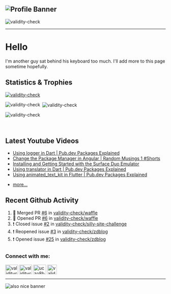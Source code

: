 ## ![Profile Banner](https://user-images.githubusercontent.com/63739210/139320192-452fbb26-667e-4815-9d2e-b554041cd813.jpeg)

<p align="left"> <img src="https://komarev.com/ghpvc/?username=validity-check&label=Profile%20views&color=0e75b6&style=flat" alt="validity-check" /> </p>

---

# Hello

I'm another guy sat behind his keyboard too much. I'll add more to this page sometime hopefully.

## Statistics & Trophies

<p align="left"> <a href="https://github.com/ryo-ma/github-profile-trophy"><img src="https://github-profile-trophy.vercel.app/?username=validity-check&row=2&column=3&theme=discord" alt="validity-check" /></a> </p>

<p><img align="left" src="https://github-readme-stats.vercel.app/api/top-langs/?username=validity-check&theme=dark&langs_count=20" alt="validity-check" /></p>

<p>&nbsp;<img align="center" src="https://github-readme-stats.vercel.app/api?username=validity-check&count_private=true&show_icons=true&theme=dark&locale=en" alt="validity-check" /></p>

<p><img align="center" src="http://github-readme-streak-stats.herokuapp.com?user=validity-check&theme=dark&date_format=M%20j%5B%2C%20Y%5D" alt="validity-check" /></p>

<br />

## Latest Youtube Videos

<!-- YOUTUBE:START -->

- [Using logger in Dart | Pub.dev Packages Explained](https://www.youtube.com/watch?v=chhUJPfcSbg)
- [Change the Package Manager in Angular | Random Musings 1 #Shorts](https://www.youtube.com/watch?v=URnm_W-QFuE)
- [Installing and Getting Started with the Surface Duo Emulator](https://www.youtube.com/watch?v=GsB0lkOkwLQ)
- [Using translator in Dart | Pub.dev Packages Explained](https://www.youtube.com/watch?v=FoVB7vPOrDg)
- [Using animated_text_kit in Flutter | Pub.dev Packages Explained](https://www.youtube.com/watch?v=dLI_CX4Un4s)
<!-- YOUTUBE:END -->
- [more...](https://www.youtube.com/channel/UCzo8BxPlwBZlqnM5qIj2bZg?sub_confirmation=1)

## Recent Github Activity

<!--START_SECTION:activity-->

1. 🎉 Merged PR [#6](https://github.com/validity-check/waffle/pull/6) in [validity-check/waffle](https://github.com/validity-check/waffle)
2. 💪 Opened PR [#6](https://github.com/validity-check/waffle/pull/6) in [validity-check/waffle](https://github.com/validity-check/waffle)
3. ❗️ Closed issue [#2](https://github.com/validity-check/silly-site-challenge/issues/2) in [validity-check/silly-site-challenge](https://github.com/validity-check/silly-site-challenge)
4. ❗️ Reopened issue [#3](https://github.com/validity-check/zdblog/issues/3) in [validity-check/zdblog](https://github.com/validity-check/zdblog)
5. ❗️ Opened issue [#25](https://github.com/validity-check/zdblog/issues/25) in [validity-check/zdblog](https://github.com/validity-check/zdblog)
<!--END_SECTION:activity-->

## <!--END_SECTION:activity-->

<h3 align="left">Connect with me:</h3>
<p align="left">
<a href="https://dev.to/validitycheck" target="blank"><img align="center" src="https://raw.githubusercontent.com/rahuldkjain/github-profile-readme-generator/master/src/images/icons/Social/devto.svg" alt="validitycheck" height="30" width="40" /></a>
<a href="https://twitter.com/validitycheck" target="blank"><img align="center" src="https://raw.githubusercontent.com/rahuldkjain/github-profile-readme-generator/master/src/images/icons/Social/twitter.svg" alt="validitycheck" height="30" width="40" /></a>
<a href="https://www.youtube.com/channel/UCzo8BxPlwBZlqnM5qIj2bZg?sub_confirmation=1/" target="blank"><img align="center" src="https://raw.githubusercontent.com/rahuldkjain/github-profile-readme-generator/master/src/images/icons/Social/youtube.svg" alt="uczo8bxplwbzlqnm5qij2bzg" height="30" width="40" /></a>
<a href="https://twitch.tv/validitycheck" target="blank"><img align="center" src="https://user-images.githubusercontent.com/63739210/143502370-07feaa8e-b977-4ae6-8c4b-99791a96c57a.png" alt="validitycheck" height="30" /></a>
</p>

---

![also nice banner](https://user-images.githubusercontent.com/63739210/140661604-16b978f1-6d00-4a96-b02f-936cbb143a95.jpeg)
